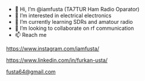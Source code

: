 - 👋 Hi, I’m @iamfusta (TA7TUR Ham Radio Oparator)
- 👀 I’m interested in electrical electronics
- 🌱 I’m currently learning SDRs and amatour radio
- 💞️ I’m looking to collaborate on rf communication
- 📫 Reach me

https://www.instagram.com/iamfusta/
      
https://www.linkedin.com/in/furkan-usta/
      
fusta64@gmail.com
